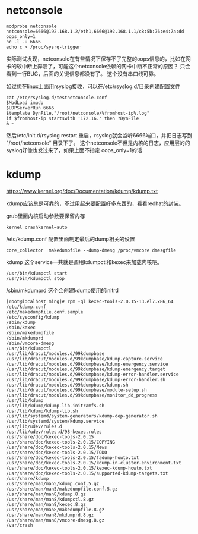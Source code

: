 # netconsole

```text
modprobe netconsole netconsole=6666@192.168.1.2/eth1,6666@192.168.1.1/c8:5b:76:e4:7a:dd oops_only=1
nc -l -u 6666
echo c > /proc/sysrq-trigger
```
实际测试发现，netconsole在有些情况下保存不了完整的oops信息的，比如在网卡的软中断上奔溃了，可能这个netconsole依赖的网卡中断不正常的原因？
只会看到一行BUG，后面的关键信息都没有了。 这个没有串口线可靠。

如过想在linux上面用rsyslog接收，可以在/etc/rsyslog.d/目录创建配置文件
 ```text
 cat /etc/rsyslog.d/testnetconsole.conf
 $ModLoad imudp
$UDPServerRun 6666
$template DynFile,"/root/netconsole/%fromhost-ip%.log"
if $fromhost-ip startswith '172.16.' then ?DynFile
& ~
 ```
 然后/etc/init.d/rsyslog restart 重启，rsyslog就会监听6666端口，并把日志写到 "/root/netconsole“ 目录下了。
 这个netconsole不但是内核的日志，应用层的的syslog好像也发过来了，如果上面不指定 oops_only=1的话

# kdump
https://www.kernel.org/doc/Documentation/kdump/kdump.txt

kdump应该总是可靠的，不过用起来要配置好多东西的，看看redhat的封装。

grub里面内核启动参数要保留内存
```text
kernel crashkernel=auto
```

/etc/kdump.conf 配置里面制定最后的dump相关的设置
```text
core_collector  makedumpfile --dump-dmesg /proc/vmcore dmesgfile
```

kdump 这个service一共就是调用kdumpctl和kexec来加载内核吧。
```text
/usr/bin/kdumpctl start 
/usr/bin/kdumpctl stop
```

/sbin/mkdumprd  这个会创建kdump使用的initrd

```text
[root@localhost ming]# rpm -ql kexec-tools-2.0.15-13.el7.x86_64
/etc/kdump.conf
/etc/makedumpfile.conf.sample
/etc/sysconfig/kdump
/sbin/kdump
/sbin/kexec
/sbin/makedumpfile
/sbin/mkdumprd
/sbin/vmcore-dmesg
/usr/bin/kdumpctl
/usr/lib/dracut/modules.d/99kdumpbase
/usr/lib/dracut/modules.d/99kdumpbase/kdump-capture.service
/usr/lib/dracut/modules.d/99kdumpbase/kdump-emergency.service
/usr/lib/dracut/modules.d/99kdumpbase/kdump-emergency.target
/usr/lib/dracut/modules.d/99kdumpbase/kdump-error-handler.service
/usr/lib/dracut/modules.d/99kdumpbase/kdump-error-handler.sh
/usr/lib/dracut/modules.d/99kdumpbase/kdump.sh
/usr/lib/dracut/modules.d/99kdumpbase/module-setup.sh
/usr/lib/dracut/modules.d/99kdumpbase/monitor_dd_progress
/usr/lib/kdump
/usr/lib/kdump/kdump-lib-initramfs.sh
/usr/lib/kdump/kdump-lib.sh
/usr/lib/systemd/system-generators/kdump-dep-generator.sh
/usr/lib/systemd/system/kdump.service
/usr/lib/udev/rules.d
/usr/lib/udev/rules.d/98-kexec.rules
/usr/share/doc/kexec-tools-2.0.15
/usr/share/doc/kexec-tools-2.0.15/COPYING
/usr/share/doc/kexec-tools-2.0.15/News
/usr/share/doc/kexec-tools-2.0.15/TODO
/usr/share/doc/kexec-tools-2.0.15/fadump-howto.txt
/usr/share/doc/kexec-tools-2.0.15/kdump-in-cluster-environment.txt
/usr/share/doc/kexec-tools-2.0.15/kexec-kdump-howto.txt
/usr/share/doc/kexec-tools-2.0.15/supported-kdump-targets.txt
/usr/share/kdump
/usr/share/man/man5/kdump.conf.5.gz
/usr/share/man/man5/makedumpfile.conf.5.gz
/usr/share/man/man8/kdump.8.gz
/usr/share/man/man8/kdumpctl.8.gz
/usr/share/man/man8/kexec.8.gz
/usr/share/man/man8/makedumpfile.8.gz
/usr/share/man/man8/mkdumprd.8.gz
/usr/share/man/man8/vmcore-dmesg.8.gz
/var/crash
```


